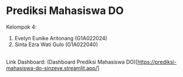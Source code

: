 # Prediksi Mahasiswa DO
Kelompok 4:
1. Evelyn Eunike Aritonang (G1A022024)
2. Sinta Ezra Wati Gulo (G1A022040)

<br>Link Dashboard: (Dashboard Prediksi Mahasiswa DO)[https://prediksi-mahasiswa-do-sinzeve.streamlit.app/]
